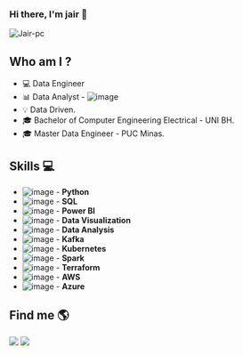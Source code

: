 ### Hi there, I'm jair 👋

<p align="left"> <img src="https://komarev.com/ghpvc/?username=Jair-pc&label=Profile%20views&color=0e75b6&style=flat" alt="Jair-pc" /> </p>


 

## Who am I ?
- 💻 Data Engineer
- 📊 Data Analyst - ![image](https://user-images.githubusercontent.com/85970166/197618465-2d86ad25-caf1-4530-8bc8-e642a8b42160.png)
- 💡 Data Driven.
- 🎓 Bachelor of Computer Engineering Electrical - UNI BH.
- 🎓 Master Data Engineer - PUC Minas.



## Skills 💻
 
- ![image](https://user-images.githubusercontent.com/85970166/197610964-45ec0492-908f-4d8a-9e4a-5a14996cc5e1.png) - **Python**
- ![image](https://user-images.githubusercontent.com/85970166/197611710-2d30fc6f-f5a7-4c3e-84dc-30f743ceb8da.png) - **SQL**
- ![image](https://user-images.githubusercontent.com/85970166/197611090-c98af984-4790-4a31-a4ca-db183b06cd80.png) - **Power BI**
- ![image](https://user-images.githubusercontent.com/85970166/197617629-eeab8c22-d9cc-4cb3-8e67-ec00ac3429cc.png) - **Data Visualization**
- ![image](https://user-images.githubusercontent.com/85970166/197617873-374d9daf-09f1-4b18-80a2-2b58bb12d131.png) - **Data Analysis**
- ![image](https://user-images.githubusercontent.com/85970166/197610485-2e1cf4f0-ec02-45be-a499-beabeabfe52f.png) - **Kafka**
- ![image](https://user-images.githubusercontent.com/85970166/197611906-681e9ca8-8f1e-43d6-828d-925aa29abb23.png) - **Kubernetes**
- ![image](https://user-images.githubusercontent.com/85970166/197610682-8d96eda3-a9de-4b7c-995f-235c92fa915e.png) - **Spark**
- ![image](https://user-images.githubusercontent.com/85970166/197612058-f4239307-1306-4cbd-b703-b401ed1978f4.png) - **Terraform**
- ![image](https://user-images.githubusercontent.com/85970166/197611946-6d5e755d-04aa-4277-b31c-5d96863c9b86.png) - **AWS**
- ![image](https://user-images.githubusercontent.com/85970166/197611993-34700f9c-bd98-4a64-882a-930293f63d17.png) - **Azure**

 


## Find me  🌎
<div> 
 <a href = "mailto:juniorpsilva@msn.com"><img src="https://img.shields.io/badge/-Gmail-%23333?style=for-the-badge&logo=gmail&logoColor=white" target="_blank"></a>
  <a href="https://www.linkedin.com/in/jairengdados/" target="_blank"><img src="https://img.shields.io/badge/-LinkedIn-%230077B5?style=for-the-badge&logo=linkedin&logoColor=white" target="_blank"></a> 


